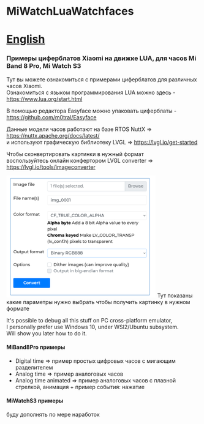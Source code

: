# MiWatchLuaWatchfaces

# [English](README.md)

### Примеры циферблатов Xiaomi на движке LUA, для часов Mi Band 8 Pro, Mi Watch S3

Тут вы можете ознакомиться с примерами циферблатов для различных часов Xiaomi.   
Ознакомиться с языком программирования LUA можно здесь - https://www.lua.org/start.html   

В помощью редактора Easyface можно упаковать циферблаты - https://github.com/m0tral/Easyface  

Данные модели часов работают на базе RTOS NuttX => https://nuttx.apache.org/docs/latest/   
и используют графическую библиотеку LVGL => https://lvgl.io/get-started

Чтобы сконвертировать картинки в нужный формат   
воспользуйтесь онлайн конфертором LVGL converter => https://lvgl.io/tools/imageconverter  
  
<img src="img/lvgl_conv_settings.png"/>   
Тут показаны какие параметры нужно выбрать чтобы получить   
картинку в нужном формате   
   
It's possible to debug all this stuff on PC cross-platform emulator,   
I personally prefer use Windows 10, under WSl2/Ubuntu subsystem.   
Will show you later how to do it.   

#### MiBand8Pro примеры
 - Digital time => пример простых цифровых часов с мигающим разделителем
 - Analog time  => пример аналоговых часов
 - Analog time animated  => пример аналоговых часов с плавной стрелкой, анимация + пример события: нажатие

#### MiWatchS3 примеры

буду дополнять по мере наработок

